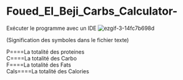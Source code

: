 # Foued_El_Beji_Carbs_Calculator-
Exécuter le programme avec un IDE
![ezgif-3-14fc7b698d](https://user-images.githubusercontent.com/76473058/212333282-468996d9-8432-453d-9df1-1ae30b416409.gif)

(Signification des symboles  dans le fichier texte)<br />

P====La totalité des proteines<br />
C====La totalité des Carbo <br />
F====La totalité des Fats  <br />
Cals====La totalité des Calories

